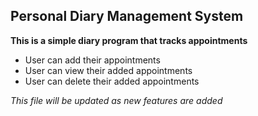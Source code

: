 ## Personal Diary Management System
**This is a simple diary program that tracks appointments**

* User can add their appointments
* User can view their added appointments
* User can delete their added appointments

*This file will be updated as new features are added*